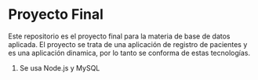 # Proyecto Final

Este repositorio es el proyecto final para la materia de base de datos aplicada. El proyecto se trata de una aplicación de registro de pacientes y es una aplicación dinamica, por lo tanto se conforma de estas tecnologías.

1. Se usa Node.js y MySQL
